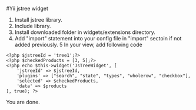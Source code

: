 #Yii jstree widget

1. Install jstree library.
2. Include library. 
3. Install downloaded folder in widgets/extensions directory.
4. Add "import" statement into your config file in "import" sectoin if not added previously.
5 In your view, add following code
```
<?php $jstreeId = 'tree1';?>
<?php $checkedProducts = [3, 5];?>
<?php echo $this->widget('JsTreeWidget', [
    'jstreeId' => $jstreeId,
    'plugins' => ["search", "state", "types", "wholerow", "checkbox"],
    'selected' => $checkedProducts,
    'data' => $products
], true); ?>  
```

You are done.